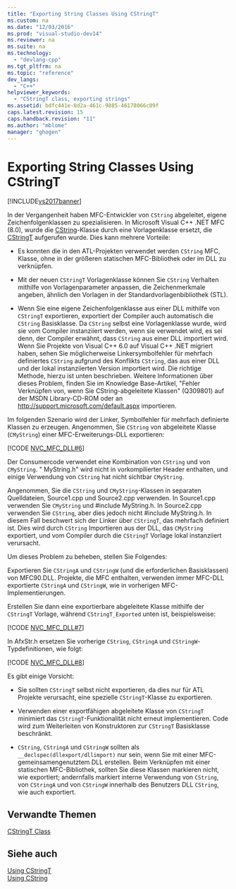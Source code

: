 ```yaml
---
title: "Exporting String Classes Using CStringT"
ms.custom: na
ms.date: "12/03/2016"
ms.prod: "visual-studio-dev14"
ms.reviewer: na
ms.suite: na
ms.technology: 
  - "devlang-cpp"
ms.tgt_pltfrm: na
ms.topic: "reference"
dev_langs: 
  - "C++"
helpviewer_keywords: 
  - "CStringT class, exporting strings"
ms.assetid: bdfc441e-8d2a-461c-9885-46178066c09f
caps.latest.revision: 15
caps.handback.revision: "11"
ms.author: "mblome"
manager: "ghogen"
---
```

# Exporting String Classes Using CStringT
[!INCLUDE[vs2017banner](../assembler/inline/includes/vs2017banner.md)]

In der Vergangenheit haben MFC\-Entwickler von `CString` abgeleitet, eigene Zeichenfolgenklassen zu spezialisieren.  In Microsoft Visual C\+\+ .NET MFC \(8.0\), wurde die [CString](../atl-mfc-shared/using-cstring.md)\-Klasse durch eine Vorlagenklasse ersetzt, die [CStringT](../atl-mfc-shared/reference/cstringt-class.md) aufgerufen wurde.  Dies kann mehrere Vorteile:  
  
-   Es konnten die in den ATL\-Projekten verwendet werden `CString` MFC, Klasse, ohne in der größeren statischen MFC\-Bibliothek oder im DLL zu verknüpfen.  
  
-   Mit der neuen `CStringT` Vorlagenklasse können Sie `CString` Verhalten mithilfe von Vorlagenparameter anpassen, die Zeichenmerkmale angeben, ähnlich den Vorlagen in der Standardvorlagenbibliothek \(STL\).  
  
-   Wenn Sie eine eigene Zeichenfolgenklasse aus einer DLL mithilfe von `CStringT` exportieren, exportiert der Compiler auch automatisch die `CString` Basisklasse.  Da `CString` selbst eine Vorlagenklasse wurde, wird sie vom Compiler instanziiert werden, wenn sie verwendet wird, es sei denn, der Compiler erwähnt, dass `CString` aus einer DLL importiert wird.  Wenn Sie Projekte von Visual C\+\+ 6.0 auf Visual C\+\+ .NET migriert haben, sehen Sie möglicherweise Linkersymbolfehler für mehrfach definiertes `CString` aufgrund des Konflikts `CString`, das aus einer DLL und der lokal instanziierten Version importiert wird.  Die richtige Methode, hierzu ist unten beschrieben.  Weitere Informationen über dieses Problem, finden Sie im Knowledge Base\-Artikel, "Fehler Verknüpfen von, wenn Sie CString\-abgeleitete Klassen" \(Q309801\) auf der MSDN Library\-CD\-ROM oder an [http:\/\/support.microsoft.com\/default.aspx](http://support.microsoft.com/default.aspx) importieren.  
  
 Im folgenden Szenario wird der Linker, Symbolfehler für mehrfach definierte Klassen zu erzeugen.  Angenommen, Sie `CString` von abgeleitete Klasse \(`CMyString`\) einer MFC\-Erweiterungs\-DLL exportieren:  
  
 [!CODE [NVC_MFC_DLL#6](../CodeSnippet/VS_Snippets_Cpp/NVC_MFC_DLL#6)]  
  
 Der Consumercode verwendet eine Kombination von `CString` und von `CMyString`. "  MyString.h" wird nicht in vorkompilierter Header enthalten, und einige Verwendung von `CString` hat nicht sichtbar `CMyString`.  
  
 Angenommen, Sie die `CString` und `CMyString`\-Klassen in separaten Quelldateien, Source1.cpp und Source2.cpp verwenden.  In Source1.cpp verwenden Sie `CMyString` und \#include MyString.h.  In Source2.cpp verwenden Sie `CString`, aber dies jedoch nicht \#include MyString.h.  In diesem Fall beschwert sich der Linker über `CStringT`, das mehrfach definiert ist.  Dies wird durch `CString` Importieren aus der DLL, das `CMyString` exportiert, und vom Compiler durch die `CStringT` Vorlage lokal instanziiert verursacht.  
  
 Um dieses Problem zu beheben, stellen Sie Folgendes:  
  
 Exportieren Sie `CStringA` und `CStringW` \(und die erforderlichen Basisklassen\) von MFC90.DLL.  Projekte, die MFC enthalten, verwenden immer MFC\-DLL exportierte `CStringA` und `CStringW`, wie in vorherigen MFC\-Implementierungen.  
  
 Erstellen Sie dann eine exportierbare abgeleitete Klasse mithilfe der `CStringT` Vorlage, während `CStringT_Exported` unten ist, beispielsweise:  
  
 [!CODE [NVC_MFC_DLL#7](../CodeSnippet/VS_Snippets_Cpp/NVC_MFC_DLL#7)]  
  
 In AfxStr.h ersetzen Sie vorherige `CString`, `CStringA` und `CStringW`\-Typdefinitionen, wie folgt:  
  
 [!CODE [NVC_MFC_DLL#8](../CodeSnippet/VS_Snippets_Cpp/NVC_MFC_DLL#8)]  
  
 Es gibt einige Vorsicht:  
  
-   Sie sollten `CStringT` selbst nicht exportieren, da dies nur für ATL Projekte verursacht, eine spezielle `CStringT`\-Klasse zu exportieren.  
  
-   Verwenden einer exportfähigen abgeleitete Klasse von `CStringT` minimiert das `CStringT`\-Funktionalität nicht erneut implementieren.  Code wird zum Weiterleiten von Konstruktoren zur `CStringT` Basisklasse beschränkt.  
  
-   `CString`, `CStringA` und `CStringW` sollten als `__declspec(dllexport/dllimport)` nur sein, wenn Sie mit einer MFC\-gemeinsamengenutztem DLL erstellen.  Beim Verknüpfen mit einer statischen MFC\-Bibliothek, sollten Sie diese Klassen markieren nicht, wie exportiert; andernfalls markiert interne Verwendung von `CString`, von `CStringA` und von `CStringW` innerhalb des Benutzers DLL `CString`, wie auch exportiert.  
  
## Verwandte Themen  
 [CStringT Class](../atl-mfc-shared/reference/cstringt-class.md)  
  
## Siehe auch  
 [Using CStringT](../atl-mfc-shared/using-cstringt.md)   
 [Using CString](../atl-mfc-shared/using-cstring.md)